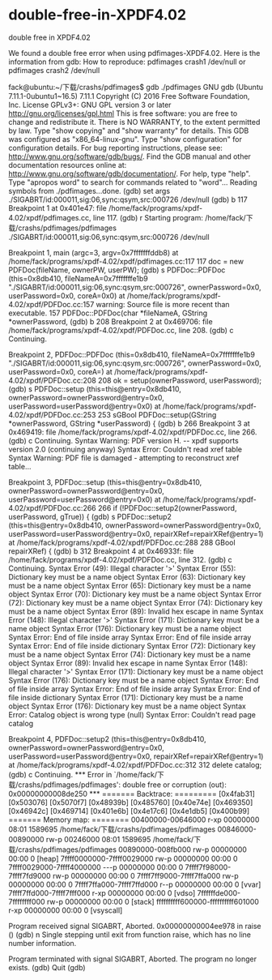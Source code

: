 # double-free-in-XPDF4.02
double free in XPDF4.02

We found a double free error when using pdfimages-XPDF4.02.
Here is the information from gdb:
How to reproduce: pdfimages crash1 /dev/null
or  pdfimages crash2 /dev/null


fack@ubuntu:~/下载/crashs/pdfimages$ gdb ./pdfimages 
GNU gdb (Ubuntu 7.11.1-0ubuntu1~16.5) 7.11.1
Copyright (C) 2016 Free Software Foundation, Inc.
License GPLv3+: GNU GPL version 3 or later <http://gnu.org/licenses/gpl.html>
This is free software: you are free to change and redistribute it.
There is NO WARRANTY, to the extent permitted by law.  Type "show copying"
and "show warranty" for details.
This GDB was configured as "x86_64-linux-gnu".
Type "show configuration" for configuration details.
For bug reporting instructions, please see:
<http://www.gnu.org/software/gdb/bugs/>.
Find the GDB manual and other documentation resources online at:
<http://www.gnu.org/software/gdb/documentation/>.
For help, type "help".
Type "apropos word" to search for commands related to "word"...
Reading symbols from ./pdfimages...done.
(gdb) set args ./SIGABRT/id:000011,sig:06,sync:qsym,src:000726 /dev/null
(gdb) b 117
Breakpoint 1 at 0x401e47: file /home/fack/programs/xpdf-4.02/xpdf/pdfimages.cc, line 117.
(gdb) r
Starting program: /home/fack/下载/crashs/pdfimages/pdfimages ./SIGABRT/id:000011,sig:06,sync:qsym,src:000726 /dev/null

Breakpoint 1, main (argc=3, argv=0x7fffffffddb8)
    at /home/fack/programs/xpdf-4.02/xpdf/pdfimages.cc:117
117	  doc = new PDFDoc(fileName, ownerPW, userPW);
(gdb) s
PDFDoc::PDFDoc (this=0x8db410, 
    fileNameA=0x7fffffffe1b9 "./SIGABRT/id:000011,sig:06,sync:qsym,src:000726", ownerPassword=0x0, userPassword=0x0, coreA=0x0)
    at /home/fack/programs/xpdf-4.02/xpdf/PDFDoc.cc:157
warning: Source file is more recent than executable.
157	PDFDoc::PDFDoc(char *fileNameA, GString *ownerPassword,
(gdb) b 208
Breakpoint 2 at 0x469706: file /home/fack/programs/xpdf-4.02/xpdf/PDFDoc.cc, line 208.
(gdb) c
Continuing.

Breakpoint 2, PDFDoc::PDFDoc (this=0x8db410, 
    fileNameA=0x7fffffffe1b9 "./SIGABRT/id:000011,sig:06,sync:qsym,src:000726", ownerPassword=0x0, userPassword=0x0, coreA=<optimized out>)
    at /home/fack/programs/xpdf-4.02/xpdf/PDFDoc.cc:208
208	  ok = setup(ownerPassword, userPassword);
(gdb) s
PDFDoc::setup (this=this@entry=0x8db410, 
    ownerPassword=ownerPassword@entry=0x0, userPassword=userPassword@entry=0x0)
    at /home/fack/programs/xpdf-4.02/xpdf/PDFDoc.cc:253
253	sGBool PDFDoc::setup(GString *ownerPassword, GString *userPassword) {
(gdb) b 266
Breakpoint 3 at 0x469419: file /home/fack/programs/xpdf-4.02/xpdf/PDFDoc.cc, line 266.
(gdb) c
Continuing.
Syntax Warning: PDF version H. -- xpdf supports version 2.0 (continuing anyway)
Syntax Error: Couldn't read xref table
Syntax Warning: PDF file is damaged - attempting to reconstruct xref table...

Breakpoint 3, PDFDoc::setup (this=this@entry=0x8db410, 
    ownerPassword=ownerPassword@entry=0x0, userPassword=userPassword@entry=0x0)
    at /home/fack/programs/xpdf-4.02/xpdf/PDFDoc.cc:266
266	      if (!PDFDoc::setup2(ownerPassword, userPassword, gTrue)) {
(gdb) s
PDFDoc::setup2 (this=this@entry=0x8db410, 
    ownerPassword=ownerPassword@entry=0x0, 
    userPassword=userPassword@entry=0x0, repairXRef=repairXRef@entry=1)
    at /home/fack/programs/xpdf-4.02/xpdf/PDFDoc.cc:288
288			     GBool repairXRef) {
(gdb) b 312
Breakpoint 4 at 0x46933f: file /home/fack/programs/xpdf-4.02/xpdf/PDFDoc.cc, line 312.
(gdb) c
Continuing.
Syntax Error (49): Illegal character '>'
Syntax Error (55): Dictionary key must be a name object
Syntax Error (63): Dictionary key must be a name object
Syntax Error (65): Dictionary key must be a name object
Syntax Error (70): Dictionary key must be a name object
Syntax Error (72): Dictionary key must be a name object
Syntax Error (74): Dictionary key must be a name object
Syntax Error (89): Invalid hex escape in name
Syntax Error (148): Illegal character '>'
Syntax Error (171): Dictionary key must be a name object
Syntax Error (176): Dictionary key must be a name object
Syntax Error: End of file inside array
Syntax Error: End of file inside array
Syntax Error: End of file inside dictionary
Syntax Error (72): Dictionary key must be a name object
Syntax Error (74): Dictionary key must be a name object
Syntax Error (89): Invalid hex escape in name
Syntax Error (148): Illegal character '>'
Syntax Error (171): Dictionary key must be a name object
Syntax Error (176): Dictionary key must be a name object
Syntax Error: End of file inside array
Syntax Error: End of file inside array
Syntax Error: End of file inside dictionary
Syntax Error (171): Dictionary key must be a name object
Syntax Error (176): Dictionary key must be a name object
Syntax Error: Catalog object is wrong type (null)
Syntax Error: Couldn't read page catalog

Breakpoint 4, PDFDoc::setup2 (this=this@entry=0x8db410, 
    ownerPassword=ownerPassword@entry=0x0, 
    userPassword=userPassword@entry=0x0, repairXRef=repairXRef@entry=1)
    at /home/fack/programs/xpdf-4.02/xpdf/PDFDoc.cc:312
312	    delete catalog;
(gdb) c
Continuing.
*** Error in `/home/fack/下载/crashs/pdfimages/pdfimages': double free or corruption (out): 0x00000000008de250 ***
======= Backtrace: =========
[0x4fab31]
[0x503076]
[0x5070f7]
[0x48939b]
[0x485760]
[0x40e74e]
[0x469350]
[0x46942c]
[0x469714]
[0x401e6b]
[0x4e17c6]
[0x4e1db5]
[0x400b99]
======= Memory map: ========
00400000-00646000 r-xp 00000000 08:01 1589695                            /home/fack/下载/crashs/pdfimages/pdfimages
00846000-00890000 rw-p 00246000 08:01 1589695                            /home/fack/下载/crashs/pdfimages/pdfimages
00890000-008fb000 rw-p 00000000 00:00 0                                  [heap]
7ffff0000000-7ffff0029000 rw-p 00000000 00:00 0 
7ffff0029000-7ffff4000000 ---p 00000000 00:00 0 
7ffff7f98000-7ffff7fd9000 rw-p 00000000 00:00 0 
7ffff7ff9000-7ffff7ffa000 rw-p 00000000 00:00 0 
7ffff7ffa000-7ffff7ffd000 r--p 00000000 00:00 0                          [vvar]
7ffff7ffd000-7ffff7fff000 r-xp 00000000 00:00 0                          [vdso]
7ffffffde000-7ffffffff000 rw-p 00000000 00:00 0                          [stack]
ffffffffff600000-ffffffffff601000 r-xp 00000000 00:00 0                  [vsyscall]

Program received signal SIGABRT, Aborted.
0x00000000004ee978 in raise ()
(gdb) n
Single stepping until exit from function raise,
which has no line number information.

Program terminated with signal SIGABRT, Aborted.
The program no longer exists.
(gdb) Quit
(gdb) 
